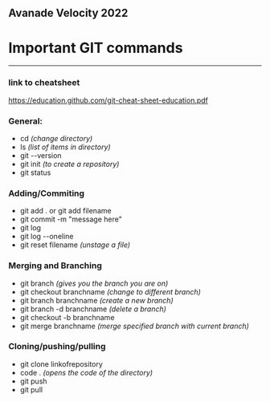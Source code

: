Avanade Velocity 2022
-
# Important GIT commands
---
### link to cheatsheet
https://education.github.com/git-cheat-sheet-education.pdf
### General:
- cd _(change directory)_
- ls _(list of items in directory)_
- git --version
- git init _(to create a repository)_
- git status

### Adding/Commiting
- git add . or git add filename
- git commit -m "message here"
- git log
- git log --oneline
- git reset filename _(unstage a file)_


### Merging and Branching
- git branch _(gives you the branch you are on)_
- git checkout branchname _(change to different branch)_
- git branch branchname _(create a new branch)_
- git branch -d branchname _(delete a branch)_
- git checkout -b branchname
- git merge branchname _(merge specified branch with current branch)_


### Cloning/pushing/pulling
- git clone linkofrepository
- code . _(opens the code of the directory)_
- git push
- git pull

